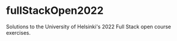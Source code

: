 # fullStackOpen2022
Solutions to the University of Helsinki's 2022 Full Stack open course exercises.
